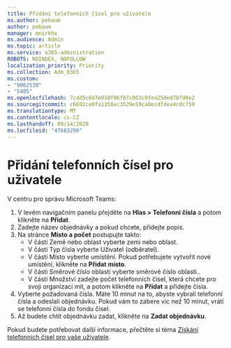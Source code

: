 ```yaml
---
title: Přidání telefonních čísel pro uživatele
ms.author: pebaum
author: pebaum
manager: mnirkhe
ms.audience: Admin
ms.topic: article
ms.service: o365-administration
ROBOTS: NOINDEX, NOFOLLOW
localization_priority: Priority
ms.collection: Adm_O365
ms.custom:
- "9002538"
- "5485"
ms.openlocfilehash: 7cdd5c6d7e018f06fb7c063c0fea250ed78fd0e2
ms.sourcegitcommit: c6692ce0fa1358ec3529e59ca0ecdfdea4cdc759
ms.translationtype: MT
ms.contentlocale: cs-CZ
ms.lasthandoff: 09/14/2020
ms.locfileid: "47663290"
---
```

# <a name="adding-phone-numbers-to-users"></a>Přidání telefonních čísel pro uživatele

V centru pro správu Microsoft Teams:

1. V levém navigačním panelu přejděte na **Hlas > Telefonní čísla** a potom klikněte na **Přidat**.
2. Zadejte název objednávky a pokud chcete, přidejte popis.
3. Na stránce **Místo a počet** postupujte takto:
    - V části Země nebo oblast vyberte zemi nebo oblast.
    - V části Typ čísla vyberte Uživatel (odběratel).
    - V části Místo vyberte umístění. Pokud potřebujete vytvořit nové umístění, klikněte na **Přidat místo**.
    - V části Směrové číslo oblasti vyberte směrové číslo oblasti..
    - V části Množství zadejte počet telefonních čísel, která chcete pro svoji organizaci mít, a potom klikněte na **Přidat** a přidejte čísla.
4. Vyberte požadovaná čísla. Máte 10 minut na to, abyste vybrali telefonní čísla a odeslali objednávku. Pokud vám to zabere víc než 10 minut, vrátí se telefonní čísla do fondu čísel.
5. Až budete chtít objednávku zadat, klikněte na **Zadat objednávku**.

Pokud budete potřebovat další informace, přečtěte si téma [Získání telefonních čísel pro vaše uživatele](https://docs.microsoft.com/microsoftteams/getting-phone-numbers-for-your-users).
